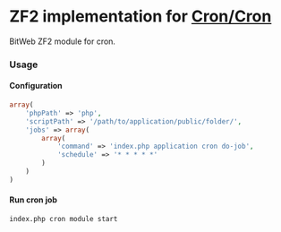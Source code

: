 ZF2 implementation for [Cron/Cron](https://github.com/Cron/Cron)
===============
BitWeb ZF2 module for cron.

### Usage

#### Configuration
```php
array(
    'phpPath' => 'php',
    'scriptPath' => '/path/to/application/public/folder/',
    'jobs' => array(
        array(
            'command' => 'index.php application cron do-job',
            'schedule' => '* * * * *'
        )
    )
)
```


#### Run cron job
```sh
index.php cron module start
```
